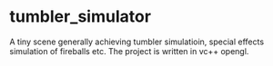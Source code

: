 # tumbler_simulator
A tiny scene generally achieving tumbler simulatioin, special effects simulation of fireballs etc.
The project is written in vc++ opengl.

